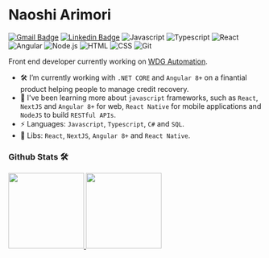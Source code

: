 # Naoshi Arimori

[![Gmail Badge](https://img.shields.io/badge/-naoshiarimori@gmail.com.br-c14438?style=flat-square&logo=Gmail&logoColor=white&link=mailto:naoshiarimori@gmail.com.br)](mailto:naoshiarimori@gmail.com.br)
<a href="www.linkedin.com/in/naoshi">
[![Linkedin Badge](https://img.shields.io/badge/-LinkedIn-blue?style=flat-square&logo=Linkedin&logoColor=white&link=www.linkedin.com/in/naoshi/)](https://br.linkedin.com/in/naoshi)
![Javascript](https://img.shields.io/badge/-JavaScript-333333?style=flat&logo=javascript)&nbsp;![Typescript](https://img.shields.io/badge/-Typescript-333333?style=flat&logo=typescript)&nbsp;![React](https://img.shields.io/badge/-React-333333?style=flat&logo=react)&nbsp;![Angular](https://img.shields.io/badge/-Angular-333333?style=flat&logo=angular)&nbsp;![Node.js](https://img.shields.io/badge/-Node.js-333333?style=flat&logo=node.js)&nbsp;![HTML](https://img.shields.io/badge/-HTML-333333?style=flat&logo=HTML5)&nbsp;![CSS](https://img.shields.io/badge/-CSS-333333?style=flat&logo=CSS3&logoColor=1572B6)&nbsp;![Git](https://img.shields.io/badge/-Git-333333?style=flat&logo=git)&nbsp;

Front end developer currently working on [WDG Automation](http://www.wdgautomation.com).

- 🛠 I’m currently working with `.NET CORE` and `Angular 8+` on a finantial product helping people to manage credit recovery.
- 🎨 I've been learning more about `javascript` frameworks, such as `React`, `NextJS` and `Angular 8+` for web,  `React Native` for mobile applications and `NodeJS` to build `RESTful APIs`.
- ⚡ Languages: `Javascript`, `Typescript`, `C#` and `SQL`.
- 🚀 Libs: `React`, `NextJS`, `Angular 8+` and `React Native`.


### Github Stats 🛠 &nbsp;


<p align="left">
  <a href="https://github.com/arimori">
   <img height="150em" src="https://github-readme-stats-eight-theta.vercel.app/api?username=arimori&show_icons=true&theme=dracula&include_all_commits=true&count_private=true&hide=issues,contribs" />

   <img height="150em" src="https://github-readme-stats.vercel.app/api/top-langs/?username=arimori&&layout=compact&theme=dracula" />
 </a>
</p>
 
